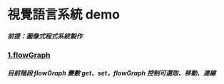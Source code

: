 # 視覺語言系統 demo

##### 前提：圖像式程式系統製作

### [1.flowGraph](https://virtools.github.io/visualScripting/dist/1.flowGraph/)

##### 目前階段 flowGraph 變數 get、set，flowGraph 控制可選取、移動、連線
